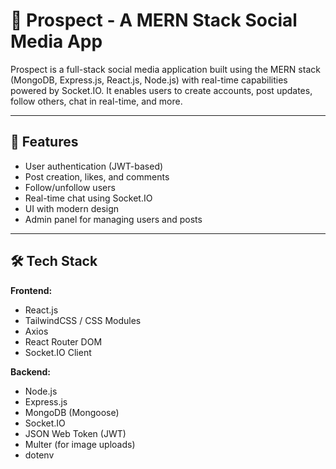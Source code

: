 # 📱 Prospect - A MERN Stack Social Media App

Prospect is a full-stack social media application built using the MERN stack (MongoDB, Express.js, React.js, Node.js) with real-time capabilities powered by Socket.IO. It enables users to create accounts, post updates, follow others, chat in real-time, and more.

---

## 🚀 Features

- User authentication (JWT-based)
- Post creation, likes, and comments
- Follow/unfollow users
- Real-time chat using Socket.IO
- UI with modern design
- Admin panel for managing users and posts

---

## 🛠️ Tech Stack

**Frontend:**
- React.js 
- TailwindCSS / CSS Modules
- Axios
- React Router DOM
- Socket.IO Client

**Backend:**
- Node.js
- Express.js
- MongoDB (Mongoose)
- Socket.IO
- JSON Web Token (JWT)
- Multer (for image uploads)
- dotenv
